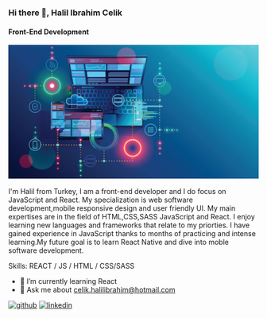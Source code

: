 ### Hi there 👋, Halil Ibrahim Celik
#### Front-End Development
![Front-End Development](https://github.com/halilibrahimcelik/halilibrahimcelik/blob/main/banner.jpg)

I'm Halil from Turkey, I am a front-end developer and I do focus on JavaScript and React. My specialization is web software development,mobile responsive design and user friendly UI. My main expertises are in the field of HTML,CSS,SASS JavaScript and React. I enjoy learning new languages and frameworks that relate to my priorties. I have gained experience in JavaScript thanks to months of practicing and intense learning.My future goal is to learn React Native and dive into moble software development.

Skills:   REACT / JS / HTML / CSS/SASS

- 🌱 I’m currently learning React 
- 💬 Ask me about celik.halilibrahim@hotmail.com 


[<img src='https://cdn.jsdelivr.net/npm/simple-icons@3.0.1/icons/github.svg' alt='github' height='40'>](https://github.com/halilibrahimcelik)  [<img src='https://cdn.jsdelivr.net/npm/simple-icons@3.0.1/icons/linkedin.svg' alt='linkedin' height='40'>](https://www.linkedin.com/in/https://www.linkedin.com/in/halil-ibrahim-celik//)  

